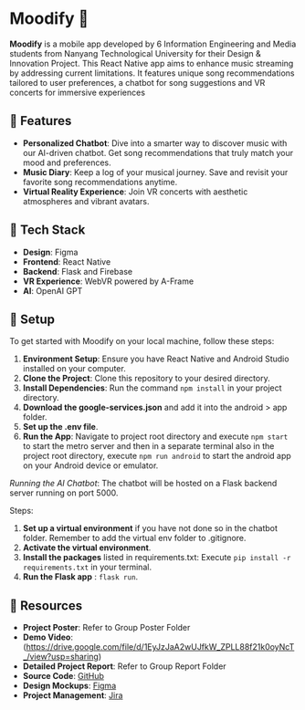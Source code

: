 # Moodify 🎵

**Moodify** is a mobile app developed by 6 Information Engineering and Media students from Nanyang Technological University for their Design & Innovation Project. This React Native app aims to enhance music streaming by addressing current limitations. It features unique song recommendations tailored to user preferences, a chatbot for song suggestions and VR concerts for immersive experiences

## 🌟 Features

- **Personalized Chatbot**: Dive into a smarter way to discover music with our AI-driven chatbot. Get song recommendations that truly match your mood and preferences.
- **Music Diary**: Keep a log of your musical journey. Save and revisit your favorite song recommendations anytime.
- **Virtual Reality Experience**: Join VR concerts with aesthetic atmospheres and vibrant avatars.

## 🚀 Tech Stack

- **Design**: Figma
- **Frontend**: React Native
- **Backend**: Flask and Firebase
- **VR Experience**: WebVR powered by A-Frame
- **AI**: OpenAI GPT

## 🚀 Setup

To get started with Moodify on your local machine, follow these steps:

1. **Environment Setup**: Ensure you have React Native and Android Studio installed on your computer.
2. **Clone the Project**: Clone this repository to your desired directory.
3. **Install Dependencies**: Run the command `npm install` in your project directory.
4. **Download the google-services.json** and add it into the android > app folder.
5. **Set up the .env file**. 
6. **Run the App**: Navigate to project root directory and execute `npm start` to start the metro server and then in a separate terminal also in the project root directory, execute `npm run android` to start the android app on your Android device or emulator.

*Running the AI Chatbot*: The chatbot will be hosted on a Flask backend server running on port 5000.

Steps:
1. **Set up a virtual environment** if you have not done so in the chatbot folder. Remember to add the virtual env folder to .gitignore.
2. **Activate the virtual environment**.
3. **Install the packages** listed in requirements.txt: Execute `pip install -r requirements.txt` in your terminal.
4. **Run the Flask app** : `flask run`.

## 🔗 Resources

- **Project Poster**: Refer to Group Poster Folder
- **Demo Video**: (https://drive.google.com/file/d/1EyJzJaA2wUJfkW_ZPLL88f21k0oyNcT_/view?usp=sharing)
- **Detailed Project Report**: Refer to Group Report Folder
- **Source Code**: [GitHub](https://github.com/jojojoelelel/IEMDIP2023S2-Moodify)
- **Design Mockups**: [Figma](https://www.figma.com/file/PIrCqD1mhsYIUOuYPMtuh0/Moodify-Wireframe?type=design&node-id=0%3A1&mode=design&t=OEb2wFAiG3Ny2Y8G-1)
- **Project Management**: [Jira](link)

